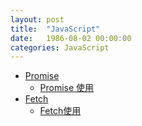 ```yaml
---
layout: post
title:  "JavaScript"
date:   1986-08-02 00:00:00
categories: JavaScript
---
```


* [Promise](https://developer.mozilla.org/zh-CN/docs/Web/JavaScript/Reference/Global_Objects/Promise) 
  * [Promise 使用](https://developer.mozilla.org/zh-CN/docs/Web/JavaScript/Guide/Using_promises) 
* [Fetch](https://developer.mozilla.org//zh-CN/docs/Web/API/Fetch_API) 
  * [Fetch使用](https://developer.mozilla.org/zh-CN/docs/Web/API/Fetch_API/Using_Fetch) 